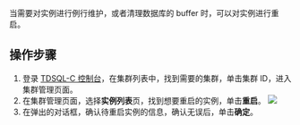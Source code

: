 
当需要对实例进行例行维护，或者清理数据库的 buffer 时，可以对实例进行重启。

## 操作步骤
1. 登录 [TDSQL-C 控制台](https://console.cloud.tencent.com/cynosdb?dbType=POSTGRESQL)，在集群列表中，找到需要的集群，单击集群 ID，进入集群管理页面。
2. 在集群管理页面，选择**实例列表**页，找到想要重启的实例，单击**重启**。
![](https://main.qcloudimg.com/raw/0b812c0e4130a426fefae6fc940a8fa4.png)
3. 在弹出的对话框，确认待重启实例的信息，确认无误后，单击**确定**。

